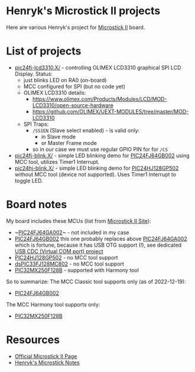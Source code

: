# Henryk's Microstick II projects

Here are various Henryk's project for [Microstick II][Microstick II] 
board.

# List of projects
* [pic24fj-lcd3310.X/](pic24fj-lcd3310.X/) - controlling OLIMEX LCD3310
  graphical SPI LCD Display. Status:
  - just blinks LED on RA0 (on-board)
  - MCC configured for SPI (but no code yet)
  - OLIMEX LCD3310 details:
    - https://www.olimex.com/Products/Modules/LCD/MOD-LCD3310/open-source-hardware
    - https://github.com/OLIMEX/UEXT-MODULES/tree/master/MOD-LCD3310
  - SPI Traps:
    - `/SS1EN` (Slave select enabled) - is valid only:
      - in Slave mode
      - or Master Frame mode
    - so in our case we must use regular GPIO PIN for for `/CS`
* [pic24fj-blink.X/](pic24fj-blink.X/) - simple LED blinking demo
  for [PIC24FJ64GB002][PIC24FJ64GB002]  using MCC tool, utilizes
  Timer1 Interrupt.
* [pic24hj-blink.X/](pic24hj-blink.X/) - simple LED blinking demo
  for [PIC24HJ128GP502][PIC24HJ128GP502] without MCC tool (device not supported). 
  Uses Timer1 Interrupt to toggle LED.

# Board notes

My board includes these MCUs (list from [Microstick II Site][Microstick II]):

* ~[PIC24FJ64GA002][PIC24FJ64GA002]~ - not included in my case
* [PIC24FJ64GB002][PIC24FJ64GB002] this
  one probably replaces above [PIC24FJ64GA002][PIC24FJ64GA002]
  which is fortune, because it has USB OTG support (!),
  see dedicated [USB CDC (Virtual COM port) project](https://github.com/hpaluch/pic24fj-usb-cdc-mcc.X)
* [PIC24HJ128GP502][PIC24HJ128GP502] - no MCC tool support
* [dsPIC33FJ128MC802][dsPIC33FJ128MC802] - no MCC tool support
* [PIC32MX250F128B][PIC32MX250F128B] - supported with Harmony tool

So to summarize:
The MCC Classic tool supports only (as of 2022-12-19):
* [PIC24FJ64GB002][PIC24FJ64GB002]

The MCC Harmony tool supports only:
* [PIC32MX250F128B][PIC32MX250F128B]

# Resources

* [Official Microstick II Page][Microstick II]
* [Henryk's Microstick Notes](https://github.com/hpaluch/hpaluch.github.io/wiki/Microstick-II-board-notes)

[Microstick II]: https://www.microchip.com/DevelopmentTools/ProductDetails/dm330013-2
[Microstick_demo_v2013_06_26]: https://ww1.microchip.com/downloads/aemDocuments/documents/OTH/ProductDocuments/CodeExamples/microstick_demo_v2013_06_26.zip
[PIC24FJ64GA002]: https://www.microchip.com/en-us/product/PIC24FJ64GA002
[PIC24FJ64GB002]: https://www.microchip.com/en-us/product/PIC24FJ64GB002
[PIC24HJ128GP502]: https://www.microchip.com/en-us/product/PIC24HJ128GP502
[dsPIC33FJ128MC802]: https://www.microchip.com/en-us/product/dsPIC33FJ128MC802
[PIC32MX250F128B]: https://www.microchip.com/en-us/product/PIC32MX250F128B
